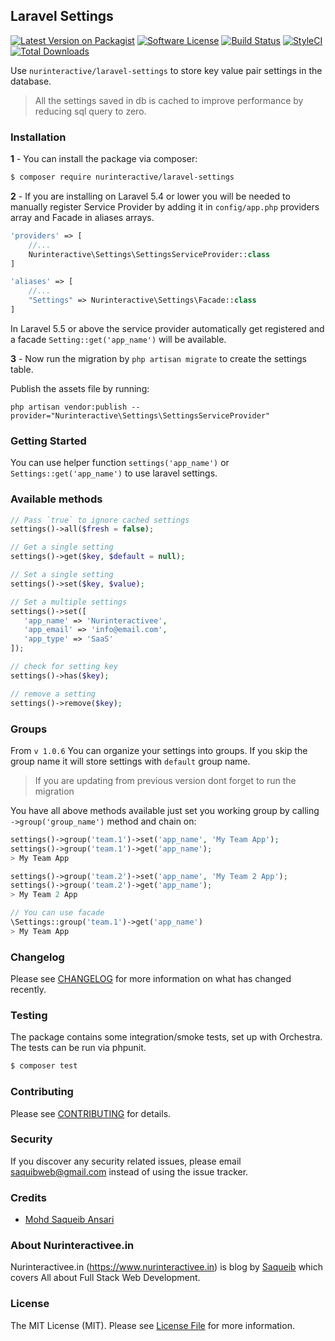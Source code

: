 ## Laravel Settings

[![Latest Version on Packagist](https://img.shields.io/packagist/v/nurinteractive/laravel-settings.svg)](https://packagist.org/packages/nurinteractive/laravel-settings)
[![Software License](https://img.shields.io/badge/license-MIT-brightgreen.svg)](LICENSE.md)
[![Build Status](https://img.shields.io/travis/nurinteractive/laravel-settings/master.svg)](https://travis-ci.org/nurinteractive/laravel-settings)
[![StyleCI](https://styleci.io/repos/152258044/shield)](https://styleci.io/repos/152258044)
[![Total Downloads](https://img.shields.io/packagist/dt/nurinteractive/laravel-settings.svg)](https://packagist.org/packages/nurinteractive/laravel-settings)

Use `nurinteractive/laravel-settings` to store key value pair settings in the database.

> All the settings saved in db is cached to improve performance by reducing sql query to zero.

### Installation

**1** - You can install the package via composer:

```bash
$ composer require nurinteractive/laravel-settings
```

**2** - If you are installing on Laravel 5.4 or lower you will be needed to manually register Service Provider by adding it in `config/app.php` providers array and Facade in aliases arrays.

```php
'providers' => [
    //...
    Nurinteractive\Settings\SettingsServiceProvider::class
]

'aliases' => [
    //...
    "Settings" => Nurinteractive\Settings\Facade::class
]
```

In Laravel 5.5 or above the service provider automatically get registered and a facade `Setting::get('app_name')` will be available.

**3** - Now run the migration by `php artisan migrate` to create the settings table.

Publish the assets file by running:

```
php artisan vendor:publish --provider="Nurinteractive\Settings\SettingsServiceProvider"
```

### Getting Started

You can use helper function `settings('app_name')` or `Settings::get('app_name')` to use laravel settings.

### Available methods

```php
// Pass `true` to ignore cached settings
settings()->all($fresh = false);

// Get a single setting
settings()->get($key, $default = null);

// Set a single setting
settings()->set($key, $value);

// Set a multiple settings
settings()->set([
   'app_name' => 'Nurinteractivee',
   'app_email' => 'info@email.com',
   'app_type' => 'SaaS'
]);

// check for setting key
settings()->has($key);

// remove a setting
settings()->remove($key);
```

### Groups

From `v 1.0.6` You can organize your settings into groups. If you skip the group name it will store settings with `default` group name.

> If you are updating from previous version dont forget to run the migration

You have all above methods available just set you working group by calling `->group('group_name')` method and chain on:

```php
settings()->group('team.1')->set('app_name', 'My Team App');
settings()->group('team.1')->get('app_name');
> My Team App

settings()->group('team.2')->set('app_name', 'My Team 2 App');
settings()->group('team.2')->get('app_name');
> My Team 2 App

// You can use facade
\Settings::group('team.1')->get('app_name')
> My Team App
```

### Changelog

Please see [CHANGELOG](CHANGELOG.md) for more information on what has changed recently.

### Testing

The package contains some integration/smoke tests, set up with Orchestra. The tests can be run via phpunit.

```bash
$ composer test
```

### Contributing

Please see [CONTRIBUTING](CONTRIBUTING.md) for details.

### Security

If you discover any security related issues, please email saquibweb@gmail.com instead of using the issue tracker.

### Credits

- [Mohd Saqueib Ansari](https://github.com/saqueib)

### About Nurinteractivee.in

Nurinteractivee.in (https://www.nurinteractivee.in) is blog by [Saqueib](https://github.com/saqueib) which covers All about Full Stack Web Development.

### License

The MIT License (MIT). Please see [License File](LICENSE.md) for more information.
